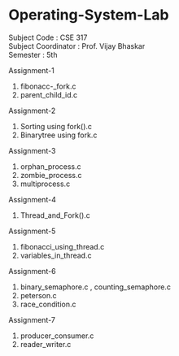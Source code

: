# Operating-System-Lab

Subject Code : CSE 317 <br>
Subject Coordinator : Prof. Vijay Bhaskar <br>
Semester : 5th <br> 

Assignment-1
1. fibonacc-_fork.c
2. parent_child_id.c

Assignment-2
1. Sorting using fork().c
2. Binarytree using fork.c

Assignment-3
1. orphan_process.c
2. zombie_process.c
3. multiprocess.c

Assignment-4
1. Thread_and_Fork().c

Assignment-5
1. fibonacci_using_thread.c
2. variables_in_thread.c

Assignment-6
1. binary_semaphore.c , counting_semaphore.c
2. peterson.c
3. race_condition.c

Assignment-7
1. producer_consumer.c
2. reader_writer.c
